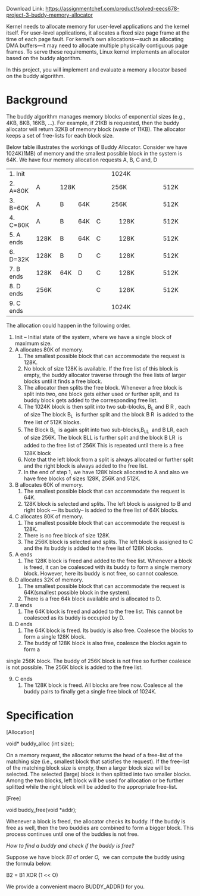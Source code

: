Download Link: https://assignmentchef.com/product/solved-eecs678-project-3-buddy-memory-allocator
<br>



Kernel needs to allocate memory for user-level applications and the kernel itself. For user-level applications, it allocates a fixed size page frame at the time of each page fault. For kernel’s own allocations—such as allocating DMA buffers—it may need to allocate multiple physically contiguous page frames. To serve these requirements, Linux kernel implements an allocator based on the buddy algorithm.

In this project, you will implement and evaluate a memory allocator based on the buddy algorithm.

<h1>Background</h1>

The buddy algorithm manages memory blocks of exponential sizes (e.g., 4KB, 8KB, 16KB, …). For example, if 21KB is requested, then the buddy allocator will return 32KB of memory block (waste of 11KB).  The allocator keeps a set of free-lists for each block size.




Below table illustrates the workings of Buddy Allocator. Consider we have 1024K(1MB) of memory and the smallest possible block in the system is 64K. We have four memory allocation requests A, B, C  and, D




<table width="600">

 <tbody>

  <tr>

   <td width="62">1. Init</td>

   <td colspan="3" width="134"> </td>

   <td width="53"> </td>

   <td colspan="3" width="202">1024K</td>

   <td width="149"> </td>

  </tr>

  <tr>

   <td width="62">2. A=80K</td>

   <td width="62">A</td>

   <td colspan="2" width="72">128K</td>

   <td width="53"> </td>

   <td colspan="2" width="81">256K</td>

   <td width="121"> </td>

   <td width="149">512K</td>

  </tr>

  <tr>

   <td width="62">3. B=60K</td>

   <td width="62">A</td>

   <td width="36">B</td>

   <td width="36">64K</td>

   <td width="53"> </td>

   <td colspan="2" width="81">256K</td>

   <td width="121"> </td>

   <td width="149">512K</td>

  </tr>

  <tr>

   <td width="62">4. C=80K</td>

   <td width="62">A</td>

   <td width="36">B</td>

   <td width="36">64K</td>

   <td width="53">C</td>

   <td width="14"> </td>

   <td width="67">128K</td>

   <td width="121"> </td>

   <td width="149">512K</td>

  </tr>

  <tr>

   <td width="62">5. A ends</td>

   <td width="62">128K</td>

   <td width="36">B</td>

   <td width="36">64K</td>

   <td width="53">C</td>

   <td width="14"> </td>

   <td width="67">128K</td>

   <td width="121"> </td>

   <td width="149">512K</td>

  </tr>

  <tr>

   <td width="62">6. D=32K</td>

   <td width="62">128K</td>

   <td width="36">B</td>

   <td width="36">D</td>

   <td width="53">C</td>

   <td width="14"> </td>

   <td width="67">128K</td>

   <td width="121"> </td>

   <td width="149">512K</td>

  </tr>

  <tr>

   <td width="62">7. B ends</td>

   <td width="62">128K</td>

   <td width="36">64K</td>

   <td width="36">D</td>

   <td width="53">C</td>

   <td width="14"> </td>

   <td width="67">128K</td>

   <td width="121"> </td>

   <td width="149">512K</td>

  </tr>

  <tr>

   <td width="62">8. D ends</td>

   <td colspan="3" width="134">256K</td>

   <td width="53">C</td>

   <td width="14"> </td>

   <td width="67">128K</td>

   <td width="121"> </td>

   <td width="149">512K</td>

  </tr>

  <tr>

   <td width="62">9. C ends</td>

   <td colspan="3" width="134"> </td>

   <td width="53"> </td>

   <td colspan="3" width="202">1024K</td>

   <td width="149"> </td>

  </tr>

 </tbody>

</table>




The allocation could happen in the following order.




<ol>

 <li>Init – Initial state of the system, where we have a single block of maximum size.</li>

 <li>A allocates 80K of memory.

  <ol>

   <li>The smallest possible block that can accommodate the request is 128K.</li>

   <li>No block of size 128K is available. If the free list of this block is empty, the buddy allocator traverse through the free lists of larger blocks until it finds a free block.</li>

   <li>The allocator then splits the free block. Whenever a free block is split into two, one block gets either used or further split, and its buddy block gets added to the corresponding free list.</li>

   <li>The 1024K block is then split into two sub-blocks, B<sub>L</sub>​ and B<sub>​ </sub>R​ , each of size<sub>​ </sub> The block B<sub>L </sub>​ is further split and the block B<sub>​ </sub>R ​ is added to the free list of<sub>​        </sub> 512K blocks.</li>

   <li>The Block B<sub>L </sub>​ <sub>​</sub>is again split into two sub-blocks,B<sub>LL </sub>​ and B<sub>​     </sub>​LR, each of size 256K.<sub>​   </sub> The block B​LL is further split and the block B<sub>​                   </sub>LR ​           is added to the free list of 256K<sub>​                 </sub> This is repeated until there is a free 128K block</li>

   <li>Note that the left block from a split is always allocated or further split and the right block is always added to the free list.</li>

   <li>In the end of step 1, we have 128K block allocated to A and also we have free blocks of sizes 128K, 256K and 512K.</li>

  </ol></li>

 <li>B allocates 60K of memory.

  <ol>

   <li>The smallest possible block that can accommodate the request is 64K.</li>

   <li>128K block is selected and splits. The left block is assigned to B and right block — its buddy– is added to the free list of 64K blocks.</li>

  </ol></li>

 <li>C allocates 80K of memory.

  <ol>

   <li>The smallest possible block that can accommodate the request is 128K.</li>

   <li>There is no free block of size 128K.</li>

   <li>The 256K block is selected and splits. The left block is assigned to C and the its buddy is added to the free list of 128K blocks.</li>

  </ol></li>

 <li>A ends

  <ol>

   <li>The 128K block is freed and added to the free list. Whenever a block is freed, it can be coalesced with its buddy to form a single memory block. However, here its  buddy is not free, so cannot coalesce.</li>

  </ol></li>

 <li>D allocates 32K of memory.

  <ol>

   <li>The smallest possible block that can accommodate the request is 64K(smallest possible block in the system).</li>

   <li>There is a free 64k block available and is allocated to D.</li>

  </ol></li>

 <li>B ends

  <ol>

   <li>The 64K block is freed and added to the free list. This cannot be coalesced as its buddy is occupied by D.</li>

  </ol></li>

 <li>D ends

  <ol>

   <li>The 64K block is freed. Its buddy is also free. Coalesce the blocks to form a single 128K block.</li>

   <li>The buddy of 128K block is also free, coalesce the blocks again to form a</li>

  </ol></li>

</ol>

single 256K block. The buddy of 256K block is not free so further coalesce is not possible. The 256K block is added to the free list.

<ol start="9">

 <li>C ends

  <ol>

   <li>The 128K block is freed. All blocks are free now.  Coalesce all the buddy pairs to finally get a single free block of 1024K.</li>

  </ol></li>

</ol>

<h1>Specification</h1>

[Allocation]




void* buddy_alloc (int size);




On a memory request, the allocator returns the head of a free-list of the matching size (i.e., smallest block that satisfies the request). If the free-list of the matching block size is empty, then a larger block size will be selected. The selected (large) block is then splitted into two smaller blocks. Among the two blocks, left block will be used for allocation or be further splitted while the right block will be added to the appropriate free-list.







[Free]




void buddy_free(void *addr);




Whenever a block is freed, the allocator checks its buddy. If the buddy is free as well, then the two buddies are combined to form a bigger block. This process continues until one of the buddies is not free.




<em>How to find a buddy and check if the buddy is free? </em>

Suppose we have block <em>B1</em>​ of order <em>O, </em>​   we can compute the buddy using the formula below.




B2 = B1 XOR (1 &lt;&lt; O)

We provide a convenient macro BUDDY_ADDR() for you.


